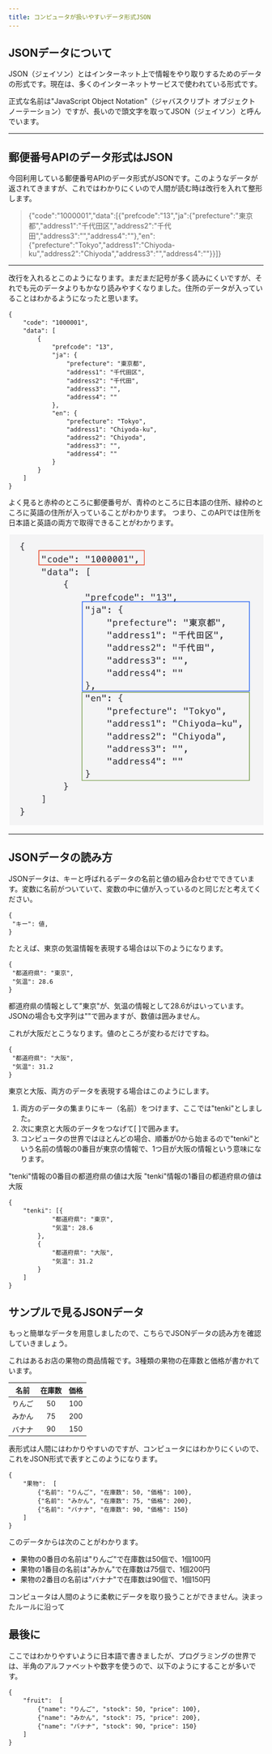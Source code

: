 ```yaml
---
title: コンピュータが扱いやすいデータ形式JSON
---
```

## JSONデータについて
JSON（ジェイソン）とはインターネット上で情報をやり取りするためのデータの形式です。現在は、多くのインターネットサービスで使われている形式です。

正式な名前は"JavaScript Object Notation"（ジャバスクリプト オブジェクト ノーテーション）ですが、長いので頭文字を取ってJSON（ジェイソン）と呼んでいます。

---

## 郵便番号APIのデータ形式はJSON
今回利用している郵便番号APIのデータ形式がJSONです。このようなデータが返されてきますが、これではわかりにくいので人間が読む時は改行を入れて整形します。

> {"code":"1000001","data":[{"prefcode":"13","ja":{"prefecture":"東京都","address1":"千代田区","address2":"千代田","address3":"","address4":""},"en":{"prefecture":"Tokyo","address1":"Chiyoda-ku","address2":"Chiyoda","address3":"","address4":""}}]}

---

改行を入れるとこのようになります。まだまだ記号が多く読みにくいですが、それでも元のデータよりもかなり読みやすくなりました。住所のデータが入っていることはわかるようになったと思います。

```
{
    "code": "1000001",
    "data": [
        {
            "prefcode": "13",
            "ja": {
                "prefecture": "東京都",
                "address1": "千代田区",
                "address2": "千代田",
                "address3": "",
                "address4": ""
            },
            "en": {
                "prefecture": "Tokyo",
                "address1": "Chiyoda-ku",
                "address2": "Chiyoda",
                "address3": "",
                "address4": ""
            }
        }
    ]
}
```
よく見ると赤枠のところに郵便番号が、青枠のところに日本語の住所、緑枠のところに英語の住所が入っていることがわかります。
つまり、このAPIでは住所を日本語と英語の両方で取得できることがわかります。

![](/images/python/webapi/02.png)

---


## JSONデータの読み方
JSONデータは、キーと呼ばれるデータの名前と値の組み合わせでできています。変数に名前がついていて、変数の中に値が入っているのと同じだと考えてください。

```
{
 "キー": 値,
}
```

たとえば、東京の気温情報を表現する場合は以下のようになります。

```
{
 "都道府県": "東京",
 "気温": 28.6
}
```
都道府県の情報として"東京"が、気温の情報として28.6がはいっています。JSONの場合も文字列は""で囲みますが、数値は囲みません。

これが大阪だとこうなります。値のところが変わるだけですね。
```
{
 "都道府県": "大阪",
 "気温": 31.2
}
```

東京と大阪、両方のデータを表現する場合はこのようにします。

1. 両方のデータの集まりにキー（名前）をつけます、ここでは"tenki"としました。
2. 次に東京と大阪のデータをつなげて[ ]で囲みます。
3. コンピュータの世界ではほとんどの場合、順番が0から始まるので"tenki"という名前の情報の0番目が東京の情報で、1つ目が大阪の情報という意味になります。

"tenki"情報の0番目の都道府県の値は大阪
"tenki"情報の1番目の都道府県の値は大阪

```
{
	"tenki": [{
			"都道府県": "東京",
			"気温": 28.6
		},
		{
			"都道府県": "大阪",
			"気温": 31.2
		}
	]
}
```





## サンプルで見るJSONデータ
もっと簡単なデータを用意しましたので、こちらでJSONデータの読み方を確認していきましょう。

これはあるお店の果物の商品情報です。3種類の果物の在庫数と価格が書かれています。

|名前|在庫数|価格|
|:--:|:--:|:--:|
|りんご|50|100|
|みかん|75|200|
|バナナ|90|150|

表形式は人間にはわかりやすいのですが、コンピュータにはわかりにくいので、これをJSON形式で表すとこのようになります。

```
{
    "果物":  [
        {"名前": "りんご", "在庫数": 50, "価格": 100},
        {"名前": "みかん", "在庫数": 75, "価格": 200},
        {"名前": "バナナ", "在庫数": 90, "価格": 150}
    ]
}
```

このデータからは次のことがわかります。
- 果物の0番目の名前は"りんご"で在庫数は50個で、1個100円
- 果物の1番目の名前は"みかん"で在庫数は75個で、1個200円
- 果物の2番目の名前は"バナナ"で在庫数は90個で、1個150円

コンピュータは人間のように柔軟にデータを取り扱うことができません。決まったルールに沿って

## 最後に

ここではわかりやすいように日本語で書きましたが、プログラミングの世界では、半角のアルファベットや数字を使うので、以下のようにすることが多いです。

```
{
    "fruit":  [
        {"name": "りんご", "stock": 50, "price": 100},
        {"name": "みかん", "stock": 75, "price": 200},
        {"name": "バナナ", "stock": 90, "price": 150}
    ]
}
```
